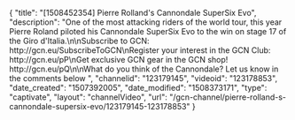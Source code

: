 {
    "title": "[1508452354] Pierre Rolland's Cannondale SuperSix Evo",
    "description": "One of the most attacking riders of the world tour, this year Pierre Roland piloted his Cannondale SuperSix Evo to the win on stage 17 of the Giro d'Italia.\n\nSubscribe to GCN: http:\/\/gcn.eu\/SubscribeToGCN\nRegister your interest in the GCN Club: http:\/\/gcn.eu\/pP\nGet exclusive GCN gear in the GCN shop! http:\/\/gcn.eu\/pQ\n\nWhat do you think of the Cannondale? Let us know in the comments below ",
    "channelid": "123179145",
    "videoid": "123178853",
    "date_created": "1507392005",
    "date_modified": "1508373171",
    "type": "captivate",
    "layout": "channelVideo",
    "url": "\/gcn-channel\/pierre-rolland-s-cannondale-supersix-evo\/123179145-123178853"
}